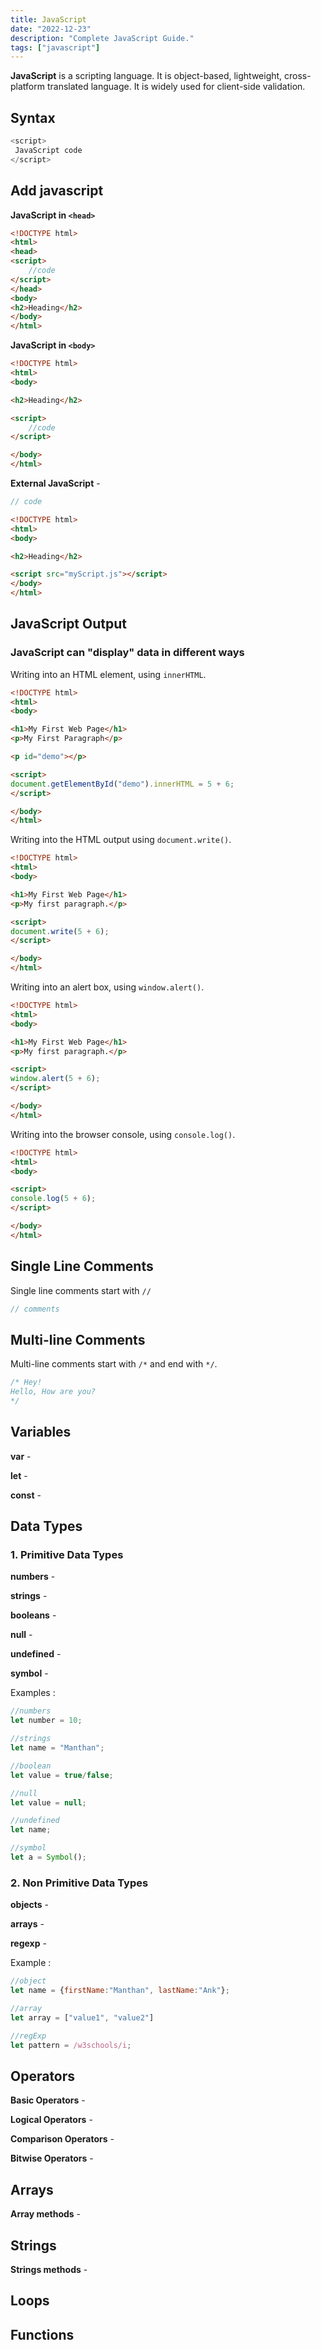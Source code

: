 ```yaml
---
title: JavaScript
date: "2022-12-23"
description: "Complete JavaScript Guide."
tags: ["javascript"]
---
```


**JavaScript** is a scripting language. It is object-based, lightweight, cross-platform translated language. It is widely used for client-side validation.

## Syntax

```javascript
<script>
 JavaScript code
</script>
```

## Add javascript

**JavaScript in `<head>`**

```html
<!DOCTYPE html>
<html>
<head>
<script>
    //code
</script>
</head>
<body>
<h2>Heading</h2>
</body>
</html>
```

**JavaScript in `<body>`**

```html
<!DOCTYPE html>
<html>
<body>

<h2>Heading</h2>

<script>
    //code
</script>

</body>
</html>
```

**External JavaScript** -

```javascript
// code
```

```html
<!DOCTYPE html>
<html>
<body>

<h2>Heading</h2>

<script src="myScript.js"></script>
</body>
</html>
```

## JavaScript Output

### JavaScript can "display" data in different ways

Writing into an HTML element, using `innerHTML`.

```html
<!DOCTYPE html>
<html>
<body>

<h1>My First Web Page</h1>
<p>My First Paragraph</p>

<p id="demo"></p>

<script>
document.getElementById("demo").innerHTML = 5 + 6;
</script>

</body>
</html>
```

Writing into the HTML output using `document.write()`.

```html
<!DOCTYPE html>
<html>
<body>

<h1>My First Web Page</h1>
<p>My first paragraph.</p>

<script>
document.write(5 + 6);
</script>

</body>
</html>
```

Writing into an alert box, using `window.alert()`.

```html
<!DOCTYPE html>
<html>
<body>

<h1>My First Web Page</h1>
<p>My first paragraph.</p>

<script>
window.alert(5 + 6);
</script>

</body>
</html>
```

Writing into the browser console, using `console.log()`.

```html
<!DOCTYPE html>
<html>
<body>

<script>
console.log(5 + 6);
</script>

</body>
</html>
```

## Single Line Comments

Single line comments start with `//`

```jsx
// comments
```

## Multi-line Comments

Multi-line comments start with `/*` and end with `*/`.

```jsx
/* Hey!
Hello, How are you?
*/ 
```

## Variables

**var** -

**let** -

**const** -

## Data Types

### 1. Primitive Data Types

**numbers** -

**strings** -

**booleans** -

**null** -

**undefined** -

**symbol** -

Examples :

```jsx
//numbers
let number = 10;

//strings
let name = "Manthan";

//boolean
let value = true/false;

//null
let value = null;

//undefined
let name;

//symbol
let a = Symbol();

```

### 2. Non Primitive Data Types

**objects** -

**arrays** -

**regexp** -

Example :

```jsx
//object
let name = {firstName:"Manthan", lastName:"Ank"};

//array
let array = ["value1", "value2"]

//regExp
let pattern = /w3schools/i;
```

## Operators

**Basic Operators** -

**Logical Operators** -

**Comparison Operators** -

**Bitwise Operators** -

## Arrays

**Array methods** -

## Strings

**Strings methods** -

## Loops

## Functions
